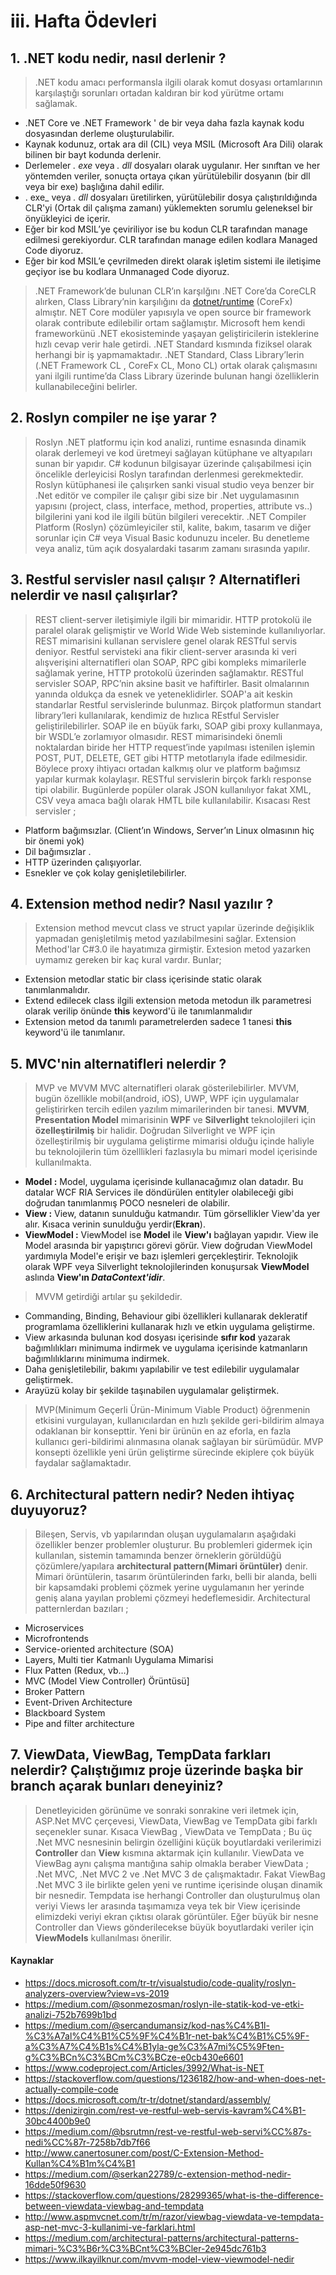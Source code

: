 ﻿

# iii. Hafta Ödevleri

## 1. .NET kodu nedir, nasıl derlenir ?
> .NET kodu amacı performansla ilgili olarak komut dosyası ortamlarının karşılaştığı sorunları ortadan kaldıran bir kod yürütme ortamı sağlamak.
- .NET Core ve .NET Framework ' de bir veya daha fazla kaynak kodu dosyasından derleme oluşturulabilir. 
- Kaynak kodunuz, ortak ara dil (CIL) veya MSIL (Microsoft Ara Dili) olarak bilinen bir bayt kodunda derlenir.
- Derlemeler _. exe_ veya _. dll_ dosyaları olarak uygulanır. Her sınıftan ve her yöntemden veriler, sonuçta ortaya çıkan yürütülebilir dosyanın (bir dll veya bir exe) başlığına dahil edilir. 
- . exe_ veya _. dll_ dosyaları üretilirken, yürütülebilir dosya çalıştırıldığında CLR'yi (Ortak dil çalışma zamanı) yüklemekten sorumlu geleneksel bir önyükleyici de içerir.
- Eğer bir kod MSIL’ye çeviriliyor ise bu kodun CLR tarafından manage edilmesi gerekiyordur. CLR tarafından manage edilen kodlara Managed Code diyoruz.
- Eğer bir kod MSIL’e çevrilmeden direkt olarak işletim sistemi ile iletişime geçiyor ise bu kodlara  Unmanaged Code diyoruz.
> .NET Framework’de bulunan CLR’ın karşılğını .NET Core’da CoreCLR alırken, Class Library’nin karşılığını da [dotnet/runtime](https://github.com/dotnet/runtime) (CoreFx) almıştır. NET Core modüler yapısıyla ve open source bir framework olarak contribute edilebilir ortam sağlamıştır. Microsoft hem kendi frameworkünü .NET ekosisteminde yaşayan geliştiricilerin isteklerine hızlı cevap verir hale getirdi. 
> .NET Standard kısmında fiziksel olarak herhangi bir iş yapmamaktadır. .NET Standard, Class Library’lerin (.NET Framework CL , CoreFx CL, Mono CL) ortak olarak çalışmasını yani ilgili runtime’da Class Library üzerinde bulunan hangi özelliklerin kullanabileceğini belirler.

## 2. Roslyn compiler ne işe yarar ?
> Roslyn .NET platformu için kod analizi, runtime esnasında dinamik olarak derlemeyi ve kod üretmeyi sağlayan kütüphane ve altyapıları sunan bir yapıdır. C# kodunun bilgisayar üzerinde çalışabilmesi için öncelikle derleyicisi Roslyn tarafından derlenmesi gerekmektedir. Roslyn  kütüphanesi ile çalışırken sanki visual studio veya benzer bir .Net editör ve compiler ile çalışır gibi size bir .Net uygulamasının yapısını (project, class, interface, method, properties, attribute vs..) bilgilerini yani kod ile ilgili bütün bilgileri verecektir. .NET Compiler Platform (Roslyn) çözümleyiciler stil, kalite, bakım, tasarım ve diğer sorunlar için C# veya Visual Basic kodunuzu inceler.  Bu denetleme veya analiz, tüm açık dosyalardaki tasarım zamanı sırasında yapılır.
## 3. Restful servisler nasıl çalışır ? Alternatifleri nelerdir ve nasıl çalışırlar?
> REST client-server iletişimiyle ilgili bir mimaridir. HTTP protokolü ile paralel olarak gelişmiştir ve World Wide Web sisteminde kullanılıyorlar. REST mimarisini kullanan servislere genel olarak RESTful servis deniyor. 
> Restful servisteki ana fikir client-server arasında ki veri alışverişini alternatifleri olan SOAP, RPC gibi kompleks mimarilerle sağlamak yerine, HTTP protokolü üzerinden sağlamaktır. RESTful servisler SOAP, RPC’nin aksine basit ve hafiftirler. Basit olmalarının yanında oldukça da esnek ve yeteneklidirler. SOAP'a ait keskin standarlar Restful servislerinde bulunmaz. Birçok platformun standart library’leri kullanılarak, kendimiz de hızlıca REstful Servisler geliştirilebilirler. 
> SOAP ile en büyük farkı, SOAP gibi proxy kullanmaya, bir WSDL’e zorlamıyor olmasıdır. REST mimarisindeki önemli noktalardan biride her HTTP request’inde yapılması istenilen işlemin POST, PUT, DELETE, GET gibi HTTP metotlarıyla ifade edilmesidir.  Böylece proxy ihtiyacı ortadan kalkmış olur ve platform bağımsız yapılar kurmak kolaylaşır. 
> RESTful servislerin birçok farklı response tipi olabilir. Bugünlerde popüler olarak JSON kullanılıyor fakat XML, CSV veya amaca bağlı olarak HMTL bile kullanılabilir.
> Kısacası Rest servisler ;
-   Platform bağımsızlar. (Client’ın Windows, Server’ın Linux olmasının hiç bir önemi yok)
-   Dil bağımsızlar .
-   HTTP üzerinden çalışıyorlar.
-   Esnekler ve çok kolay genişletilebilirler.
## 4. Extension method nedir? Nasıl yazılır ?
> Extension method mevcut class ve struct yapılar üzerinde değişiklik yapmadan genişletilmiş metod yazılabilmesini sağlar. Extension Method'lar C#3.0 ile hayatımıza girmiştir.
> Extesion metod yazarken uymamız gereken bir kaç kural vardır. Bunlar;
-   Extension metodlar static bir class içerisinde static olarak tanımlanmalıdır.
-   Extend edilecek class ilgili extension metoda metodun ilk parametresi olarak verilip önünde  **this**  keyword'ü ile tanımlanmalıdır
-   Extension metod da tanımlı parametrelerden sadece 1 tanesi  **this**  keyword'ü ile tanımlanır.
## 5. MVC'nin alternatifleri nelerdir ?
> MVP ve MVVM MVC alternatifleri olarak gösterilebilirler. MVVM, bugün özellikle mobil(android, iOS), UWP, WPF için uygulamalar geliştirirken tercih edilen yazılım mimarilerinden bir tanesi. **MVVM**, **Presentation Model** mimarisinin **WPF** ve **Silverlight** teknolojileri için **özelleştirilmiş** bir halidir. Doğrudan Silverlight ve WPF için özelleştirilmiş bir uygulama geliştirme mimarisi olduğu içinde haliyle bu teknolojilerin tüm özelllikleri fazlasıyla bu mimari model içerisinde kullanılmakta.
- **Model :** Model, uygulama içerisinde kullanacağımız olan datadır. Bu datalar WCF RIA Services ile döndürülen entityler olabileceği gibi doğrudan tanımlanmış POCO nesneleri de olabilir.
- **View :** View, datanın sunulduğu katmandır. Tüm görsellikler View'da yer alır. Kısaca verinin sunulduğu yerdir(**Ekran**).
- **ViewModel :** ViewModel ise  **Model** ile  **View'ı** bağlayan yapıdır. View ile Model arasında bir yapıştırıcı görevi görür. View doğrudan ViewModel yardımıyla Model'e erişir ve bazı işlemleri gerçekleştirir. Teknolojik olarak WPF veya Silverlight teknolojilerinden konuşursak  **ViewModel** aslında  **View'ın  _DataContext'idir_**.
> MVVM getirdiği artılar şu şekildedir. 
- Commanding, Binding, Behaviour gibi özellikleri kullanarak dekleratif programlama özelliklerini kullanarak hızlı ve etkin uygulama geliştirme.
-   View arkasında bulunan kod dosyası içerisinde  **sıfır kod**  yazarak bağımlılıkları minimuma indirmek ve uygulama içerisinde katmanların bağımlılıklarını minimuma indirmek.
-   Daha genişletilebilir, bakımı yapılabilir ve test edilebilir uygulamalar geliştirmek.
-   Arayüzü kolay bir şekilde taşınabilen uygulamalar geliştirmek.
> MVP(Minimum Geçerli Ürün-Minimum Viable Product) öğrenmenin etkisini vurgulayan, kullanıcılardan en hızlı şekilde geri-bildirim almaya odaklanan bir konsepttir. Yeni bir ürünün en az eforla, en fazla kullanıcı geri-bildirimi alınmasına olanak sağlayan bir sürümüdür. MVP konsepti özellikle yeni ürün geliştirme sürecinde ekiplere çok büyük faydalar sağlamaktadır.
## 6. Architectural pattern nedir? Neden ihtiyaç duyuyoruz?
> Bileşen, Servis, vb yapılarından oluşan uygulamaların aşağıdaki özellikler benzer problemler oluşturur. Bu problemleri gidermek için kullanılan, sistemin tamamında benzer örneklerin görüldüğü çözümlere/yapılara **architectural pattern(Mimari örüntüler)** denir.
> Mimari örüntülerin, tasarım örüntülerinden farkı, belli bir alanda, belli bir kapsamdaki problemi çözmek yerine uygulamanın her yerinde geniş alana yayılan problemi çözmeyi hedeflemesidir.
> Architectural patternlerdan bazıları ;
 -   Microservices
-   Microfrontends
-   Service-oriented architecture (SOA)
-   Layers, Multi tier Katmanlı Uygulama Mimarisi
-   Flux Patten (Redux, vb…)
-   MVC (Model View Controller) Örüntüsü]
-   Broker Pattern
-   Event-Driven Architecture
-   Blackboard System
-   Pipe and filter architecture

> 
## 7. ViewData, ViewBag, TempData farkları nelerdir? Çalıştığımız proje üzerinde başka bir branch açarak bunları deneyiniz?
> Denetleyiciden görünüme ve sonraki sonrakine veri iletmek için, ASP.Net MVC çerçevesi, ViewData, ViewBag ve TempData gibi farklı seçenekler sunar.
> Kısaca ViewBag , ViewData ve TempData ; Bu üç .Net MVC nesnesinin belirgin özelliğini küçük boyutlardaki verilerimizi **Controller** dan **View** kısmına aktarmak için kullanılır.
> ViewData ve ViewBag aynı çalışma mantığına sahip olmakla beraber ViewData ; .Net MVC, .Net MVC 2 ve .Net MVC 3 de çalışmaktadır. Fakat ViewBag .Net MVC 3 ile birlikte gelen yeni ve runtime içerisinde oluşan dinamik bir nesnedir. 
> Tempdata ise herhangi Controller dan oluşturulmuş olan veriyi Views ler arasında taşımamıza veya tek bir View içerisinde elimizdeki veriyi ekran çıktısı olarak görüntüler.
> Eğer büyük bir nesne Controller dan Views gönderilecekse büyük boyutlardaki veriler için **ViewModels** kullanılması önerilir.

#### Kaynaklar 
- https://docs.microsoft.com/tr-tr/visualstudio/code-quality/roslyn-analyzers-overview?view=vs-2019
- https://medium.com/@sonmezosman/roslyn-ile-statik-kod-ve-etki-analizi-752b7699b1bd
- https://medium.com/@sercandumansiz/kod-nas%C4%B1l-%C3%A7al%C4%B1%C5%9F%C4%B1r-net-bak%C4%B1%C5%9F-a%C3%A7%C4%B1s%C4%B1yla-ge%C3%A7mi%C5%9Ften-g%C3%BCn%C3%BCm%C3%BCze-e0cb430e6601
- https://www.codeproject.com/Articles/3992/What-is-NET
- https://stackoverflow.com/questions/1236182/how-and-when-does-net-actually-compile-code
- https://docs.microsoft.com/tr-tr/dotnet/standard/assembly/
- https://denizirgin.com/rest-ve-restful-web-servis-kavram%C4%B1-30bc4400b9e0
- https://medium.com/@bsrutmn/rest-ve-restful-web-servi%CC%87s-nedi%CC%87r-7258b7db7f66
- http://www.canertosuner.com/post/C-Extension-Method-Kullan%C4%B1m%C4%B1
- https://medium.com/@serkan22789/c-extension-method-nedir-16dde50f9630
- https://stackoverflow.com/questions/28299365/what-is-the-difference-between-viewdata-viewbag-and-tempdata
- http://www.aspmvcnet.com/tr/m/razor/viewbag-viewdata-ve-tempdata-asp-net-mvc-3-kullanimi-ve-farklari.html
- https://medium.com/architectural-patterns/architectural-patterns-mimari-%C3%B6r%C3%BCnt%C3%BCler-2e945dc761b3
- https://www.ilkayilknur.com/mvvm-model-view-viewmodel-nedir

